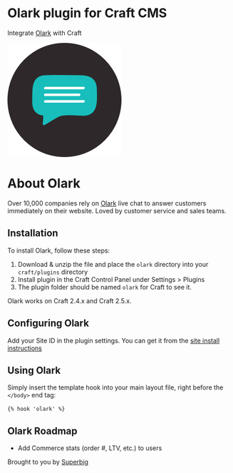 # Olark plugin for Craft CMS

Integrate [Olark](http://www.olark.com/special/25091379) with Craft

![Screenshot](resources/icon.png)

# About Olark

Over 10,000 companies rely on [Olark](http://www.olark.com/special/25091379) live chat to answer customers immediately on their website. Loved by customer service and sales teams.

## Installation

To install Olark, follow these steps:

1. Download & unzip the file and place the `olark` directory into your `craft/plugins` directory
2. Install plugin in the Craft Control Panel under Settings > Plugins
3. The plugin folder should be named `olark` for Craft to see it.

Olark works on Craft 2.4.x and Craft 2.5.x.

## Configuring Olark

Add your Site ID in the plugin settings. You can get it from the [site install instructions](https://www.olark.com/install)

## Using Olark

Simply insert the template hook into your main layout file, right before the `</body>` end tag:

```twig
{% hook 'olark' %}
```

## Olark Roadmap

- Add Commerce stats (order #, LTV, etc.) to users

Brought to you by [Superbig](https://superbig.co)